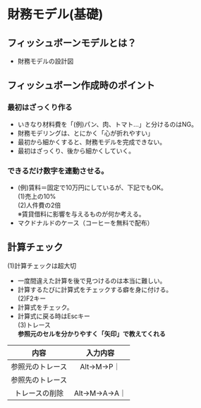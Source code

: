 # 財務モデル(基礎)  
## フィッシュボーンモデルとは？  
* 財務モデルの設計図  
## フィッシュボーン作成時のポイント  
### 最初はざっくり作る  
* いきなり材料費を「(例)パン、肉、トマト...」と分けるのはNG。  
* 財務モデリングは、とにかく「心が折れやすい」  
* 最初から細かくすると、財務モデルを完成できない。  
* 最初はざっくり、後から細かくしていく。  
### できるだけ数字を連動させる。  
* (例)賃料＝固定で10万円にしているが、下記でもOK。  
(1)売上の10%    
(2)人件費の2倍  
※賃貸借料に影響を与えるものが何か考える。  
* マクドナルドのケース（コーヒーを無料で配布）  

## 計算チェック  
(1)計算チェックは超大切  
* 一度間違えた計算を後で見つけるのは本当に難しい。  
* 計算するたびに計算式をチェックする癖を身に付ける。  
(2)F2キー  
* 計算式をチェック。  
* 計算式に戻る時はEscキー  
(3)トレース  
**参照元のセルを分かりやすく「矢印」で教えてくれる**  

|内容|入力内容|
|:--:|:--:|
|参照元のトレース|Alt→M→P｜
|参照先のトレース||Alt→M→D｜
|トレースの削除|Alt→M→A→A｜

